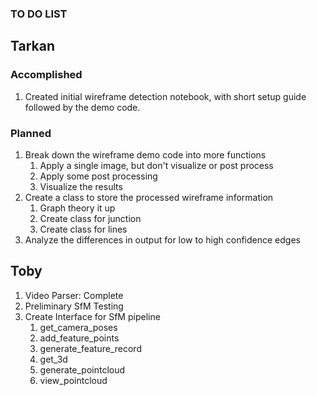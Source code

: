 ### TO DO LIST

## Tarkan

### Accomplished

1. Created initial wireframe detection notebook, with short setup guide followed by the demo code.

### Planned

1. Break down the wireframe demo code into more functions
    1. Apply a single image, but don't visualize or post process
    2. Apply some post processing
    1. Visualize the results
2. Create a class to store the processed wireframe information
    1. Graph theory it up
    2. Create class for junction
    1. Create class for lines
1. Analyze the differences in output for low to high confidence edges

## Toby

1. Video Parser: Complete
2. Preliminary SfM Testing
3. Create Interface for SfM pipeline
    1. get_camera_poses
    2. add_feature_points
    3. generate_feature_record
    4. get_3d
    5. generate_pointcloud
    6. view_pointcloud
